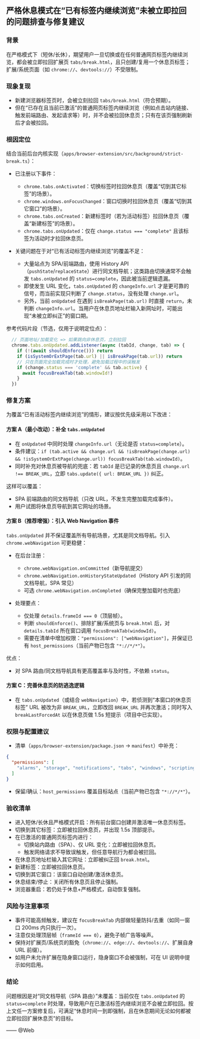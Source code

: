 ## 严格休息模式在“已有标签内继续浏览”未被立即拉回的问题排查与修复建议

### 背景
在严格模式下（短休/长休），期望用户一旦切换或在任何普通网页标签内继续浏览，都会被立即拉回扩展页 `tabs/break.html`，且只创建/复用一个休息页标签；扩展/系统页面（如 `chrome://`、`devtools://`）不受限制。

### 现象复现
- 新建浏览器标签页时，会被立刻拉回 `tabs/break.html`（符合预期）。
- 但在“已存在且当前已激活”的普通网页标签内继续浏览（例如点击站内链接、触发前端路由、发起请求等）时，并不会被拉回休息页；只有在该页强制刷新后才会被拉回。

### 根因定位
结合当前后台内核实现（`apps/browser-extension/src/background/strict-break.ts`）：

- 已注册以下事件：
  - `chrome.tabs.onActivated`：切换标签时拉回休息页（覆盖“切到其它标签”的场景）。
  - `chrome.windows.onFocusChanged`：窗口切换时拉回休息页（覆盖“切到其它窗口”的场景）。
  - `chrome.tabs.onCreated`：新建标签时（若为活动标签）拉回休息页（覆盖“新建标签”的场景）。
  - `chrome.tabs.onUpdated`：仅在 `change.status === "complete"` 且该标签为活动时才拉回休息页。

- 关键问题在于对“已有活动标签内继续浏览”的覆盖不足：
  - 大量站点为 SPA/前端路由，使用 History API（`pushState`/`replaceState`）进行同文档导航；这类路由切换通常不会触发 `tabs.onUpdated` 的 `status=complete`，因此被当前逻辑遗漏。
  - 即使发生 URL 变化，`tabs.onUpdated` 的 `changeInfo.url` 才是更可靠的信号，而当前实现只判断了 `change.status`，没有处理 `change.url`。
  - 另外，当前 `onUpdated` 在遇到 `isBreakPage(tab.url)` 时直接 `return`，未判断 `changeInfo.url`。当用户在休息页地址栏输入新网址时，可能出现“未被立即纠正”的窗口期。

参考代码片段（节选，仅用于说明定位点）：
```37:65:apps/browser-extension/src/background/strict-break.ts
  // 页面地址/加载变化 => 如果跳向非休息页，立刻拉回
  chrome.tabs.onUpdated.addListener(async (tabId, change, tab) => {
    if (!(await shouldEnforce())) return
    if (isSystemOrExtPage(tab.url) || isBreakPage(tab.url)) return
    // 只在页面完全加载完成时才处理，避免加载过程中的误触发
    if (change.status === 'complete' && tab.active) {
      await focusBreakTab(tab.windowId!)
    }
  })
```

### 修复方案
为覆盖“已有活动标签内继续浏览”的情形，建议按优先级采用以下改进：

#### 方案 A（最小改动）：补全 `tabs.onUpdated`
- 在 `onUpdated` 中同时处理 `changeInfo.url`（无论是否 `status=complete`）。
- 条件建议：`if (tab.active && change.url && !isBreakPage(change.url) && !isSystemOrExtPage(change.url)) focusBreakTab(tab.windowId)`。
- 同时补充对休息页被导航的兜底：若 `tabId` 是已记录的休息页且 `change.url !== BREAK_URL`，立即 `tabs.update({ url: BREAK_URL })` 纠正。

这样可以覆盖：
- SPA 前端路由的同文档导航（只改 URL，不发生完整加载完成事件）。
- 用户试图将休息页导航到其它网址的场景。

#### 方案 B（推荐增强）：引入 Web Navigation 事件
`tabs.onUpdated` 并不保证覆盖所有导航场景，尤其是同文档导航。引入 `chrome.webNavigation` 可更稳健：

- 在后台注册：
  - `chrome.webNavigation.onCommitted`（新导航提交）
  - `chrome.webNavigation.onHistoryStateUpdated`（History API 引发的同文档导航，SPA 常见）
  - 可选 `chrome.webNavigation.onCompleted`（确保完整加载时也兜底）

- 处理要点：
  - 仅处理 `details.frameId === 0`（顶层帧）。
  - 判断 `shouldEnforce()`、排除扩展/系统页与 `break.html` 后，对 `details.tabId` 所在窗口调用 `focusBreakTab(windowId)`。
  - 需要在清单中增加权限：`"permissions": ["webNavigation"]`，并保证已有 `host_permissions`（当前产物已包含 `"*://*/*"`）。

优点：
- 对 SPA 路由/同文档导航具有更高覆盖率与及时性，不依赖 `status`。

#### 方案 C：完善休息页的防逃逸逻辑
- 在 `tabs.onUpdated`（或结合 `webNavigation`）中，若侦测到“本窗口的休息页标签” URL 被改为非 `BREAK_URL`，立即改回 `BREAK_URL` 并再次激活；同时写入 `breakLastForcedAt` 以在休息页做 1.5s 短提示（项目中已实现）。

### 权限与配置建议
- 清单（`apps/browser-extension/package.json` → `manifest`）中补充：
```json
{
  "permissions": [
    "alarms", "storage", "notifications", "tabs", "windows", "scripting", "webNavigation"
  ]
}
```
- 保留/确认：`host_permissions` 覆盖目标站点（当前产物已包含 `"*://*/*"`）。

### 验收清单
- 进入短休/长休且严格模式开启：所有前台窗口创建并激活唯一休息页标签。
- 切换到其它标签：立即被拉回休息页，并出现 1.5s 顶部提示。
- 在已激活的普通网页标签内进行：
  - 切换站内路由（SPA）、仅 URL 变化：立即被拉回休息页。
  - 触发网络请求不导致误触发，但任意导航行为都会被拦回。
- 在休息页地址栏输入其它网址：立即被纠正回 `break.html`。
- 新建标签：立即被拉回休息页。
- 切换到其它窗口：该窗口自动创建/激活休息页。
- 休息结束/停止：关闭所有休息页且停止强制。
- 浏览器重启：若仍处于休息+严格模式，自动恢复强制。

### 风险与注意事项
- 事件可能高频触发，建议在 `focusBreakTab` 内部做轻量防抖/去重（如同一窗口 200ms 内只执行一次）。
- 注意仅处理顶层帧（`frameId === 0`），避免子帧广告等噪声。
- 保持对扩展页/系统页的豁免（`chrome://`、`edge://`、`devtools://`、扩展自身 URL 前缀）。
- 如用户未允许扩展在隐身窗口运行，隐身窗口不会被强制，可在 UI 说明中提示如何启用。

### 结论
问题根因是对“同文档导航（SPA 路由）”未覆盖：当前仅在 `tabs.onUpdated` 的 `status=complete` 时处理，导致用户在已激活标签内继续浏览不会被立即拉回。按上文任一方案修复后，可满足“休息时间一到即强制，且在休息期间无论如何都被立即拉回扩展休息页”的目标。

—— @Web


